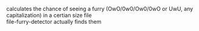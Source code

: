 calculates the chance of seeing a furry (OwO/0w0/Ow0/0wO or UwU, any capitalization) in a certian size file    
file-furry-detector actually finds them
